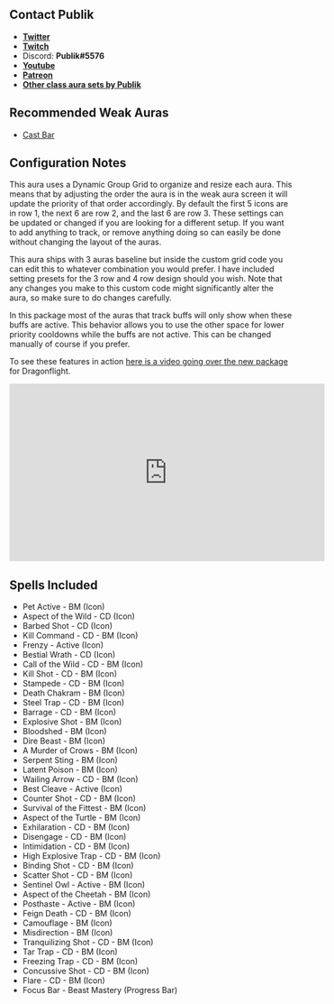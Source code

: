 ## Contact Publik
- [**Twitter**](https://twitter.com/publikpriest)
- [**Twitch**](https://twitch.tv/publikpriest)
- Discord: **Publik#5576**
- [**Youtube**](https://www.youtube.com/c/Publikwow/featured)
- [**Patreon**](https://www.patreon.com/publik)
- [**Other class aura sets by Publik**](https://wago.io/H13J9PG4Q)

## Recommended Weak Auras
- [Cast Bar](https://wago.io/r1rYnOwTG)

## Configuration Notes
This aura uses a Dynamic Group Grid to organize and resize each aura. This means that by adjusting the order the aura is in the weak aura screen it will update the priority of that order accordingly. By default the first 5 icons are in row 1, the next 6 are row 2, and the last 6 are row 3. These settings can be updated or changed if you are looking for a different setup. If you want to add anything to track, or remove anything doing so can easily be done without changing the layout of the auras. 

This aura ships with 3 auras baseline but inside the custom grid code you can edit this to whatever combination you would prefer. I have included setting presets for the 3 row and 4 row design should you wish. Note that any changes you make to this custom code might significantly alter the aura, so make sure to do changes carefully.

In this package most of the auras that track buffs will only show when these buffs are active. This behavior allows you to use the other space for lower priority cooldowns while the buffs are not active. This can be changed manually of course if you prefer.

To see these features in action [here is a video going over the new package](https://www.youtube.com/embed/Y4ks2ex-mkA) for Dragonflight.

<iframe width="560" height="315" src="https://www.youtube.com/embed/Y4ks2ex-mkA" title="YouTube video player" frameborder="0" allow="accelerometer; autoplay; clipboard-write; encrypted-media; gyroscope; picture-in-picture" allowfullscreen></iframe>

## Spells Included
- Pet Active - BM (Icon)
- Aspect of the Wild - CD (Icon)
- Barbed Shot - CD (Icon)
- Kill Command - CD - BM (Icon)
- Frenzy - Active (Icon)
- Bestial Wrath - CD (Icon)
- Call of the Wild - CD - BM (Icon)
- Kill Shot - CD - BM (Icon)
- Stampede - CD - BM (Icon)
- Death Chakram - BM (Icon)
- Steel Trap - CD - BM (Icon)
- Barrage - CD - BM (Icon)
- Explosive Shot - BM (Icon)
- Bloodshed - BM (Icon)
- Dire Beast - BM (Icon)
- A Murder of Crows - BM (Icon)
- Serpent Sting - BM (Icon)
- Latent Poison - BM (Icon)
- Wailing Arrow - CD - BM (Icon)
- Best Cleave - Active (Icon)
- Counter Shot - CD - BM (Icon)
- Survival of the Fittest - BM (Icon)
- Aspect of the Turtle - BM (Icon)
- Exhilaration - CD - BM (Icon)
- Disengage - CD - BM (Icon)
- Intimidation - CD - BM (Icon)
- High Explosive Trap - CD - BM (Icon)
- Binding Shot - CD - BM (Icon)
- Scatter Shot - CD - BM (Icon)
- Sentinel Owl - Active - BM (Icon)
- Aspect of the Cheetah - BM (Icon)
- Posthaste - Active - BM (Icon)
- Feign Death - CD - BM (Icon)
- Camouflage - BM (Icon)
- Misdirection - BM (Icon)
- Tranquilizing Shot - CD - BM (Icon)
- Tar Trap - CD - BM (Icon)
- Freezing Trap - CD - BM (Icon)
- Concussive Shot - CD - BM (Icon)
- Flare - CD - BM (Icon)
- Focus Bar - Beast Mastery (Progress Bar)